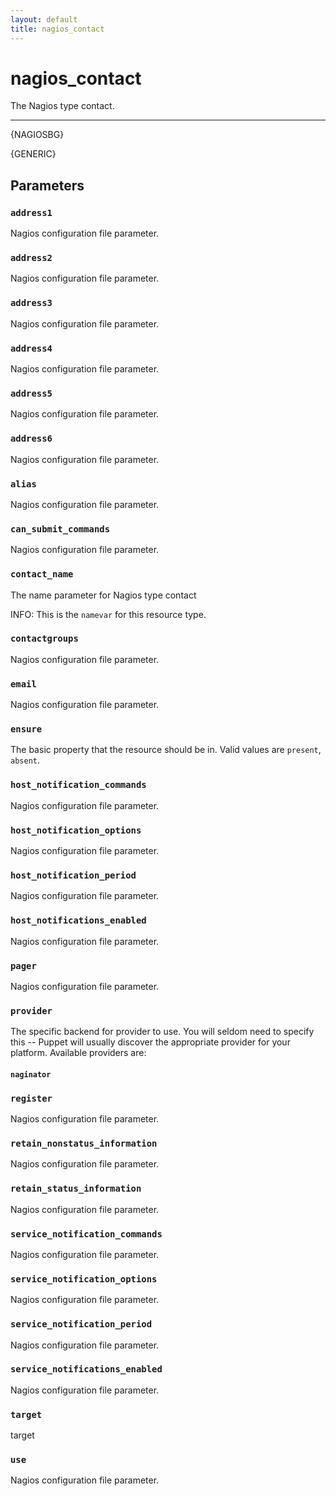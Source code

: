 ```yaml
---
layout: default
title: nagios_contact
---
```


nagios_contact
==============

The Nagios type contact.

* * *

{NAGIOSBG}

{GENERIC}

Parameters
----------

### `address1`

Nagios configuration file parameter.

### `address2`

Nagios configuration file parameter.

### `address3`

Nagios configuration file parameter.

### `address4`

Nagios configuration file parameter.

### `address5`

Nagios configuration file parameter.

### `address6`

Nagios configuration file parameter.

### `alias`

Nagios configuration file parameter.

### `can_submit_commands`

Nagios configuration file parameter.

### `contact_name`

The name parameter for Nagios type contact

INFO: This is the `namevar` for this resource type.

### `contactgroups`

Nagios configuration file parameter.

### `email`

Nagios configuration file parameter.

### `ensure`

The basic property that the resource should be in. Valid values are
`present`, `absent`.

### `host_notification_commands`

Nagios configuration file parameter.

### `host_notification_options`

Nagios configuration file parameter.

### `host_notification_period`

Nagios configuration file parameter.

### `host_notifications_enabled`

Nagios configuration file parameter.

### `pager`

Nagios configuration file parameter.

### `provider`

The specific backend for provider to use. You will seldom need to
specify this -- Puppet will usually discover the appropriate
provider for your platform. Available providers are:

#### `naginator`

### `register`

Nagios configuration file parameter.

### `retain_nonstatus_information`

Nagios configuration file parameter.

### `retain_status_information`

Nagios configuration file parameter.

### `service_notification_commands`

Nagios configuration file parameter.

### `service_notification_options`

Nagios configuration file parameter.

### `service_notification_period`

Nagios configuration file parameter.

### `service_notifications_enabled`

Nagios configuration file parameter.

### `target`

target

### `use`

Nagios configuration file parameter.

